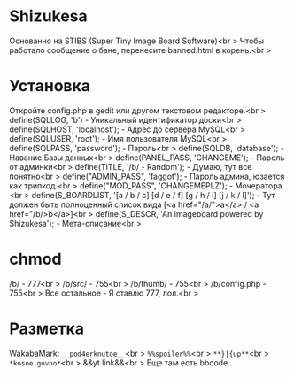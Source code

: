 # Shizukesa
Основанно на STIBS (Super Tiny Image Board Software)<br \>
Чтобы работало сообщение о бане, перенесите banned.html в корень.<br \>
# Установка
Откройте config.php в gedit или другом текстовом редакторе.<br \>
define(SQLLOG, 'b') - Уникальный идентификатор доски<br \>
define(SQLHOST, 'localhost'); - Адрес до сервера MySQL<br \>
define(SQLUSER, 'root');	- Имя пользователя MySQL<br \>
define(SQLPASS, 'password'); - Пароль<br \>
define(SQLDB, 'database'); - Навание Базы данных<br \>
define(PANEL_PASS, 'CHANGEME'); - Пароль от админки<br \>
define(TITLE, '/b/ - Random'); - Думаю, тут все понятно<br \>
define("ADMIN_PASS", 'faggot');  - Пароль админа, юзается как трипкод.<br \>
define("MOD_PASS", 'CHANGEMEPLZ'); - Мочератора.<br \>
define(S_BOARDLIST, '[a / b / c] [d / e / f] [g / h / i] [j / k / l]'); - Тут должен быть полноценный список вида [&lt;a href="/a/"&gt;a&lt;/a&gt; / &lt;a href="/b/&gt;b&lt;/a&gt;]<br \>
define(S_DESCR, 'An imageboard powered by Shizukesa'); - Мета-описание<br \>
# chmod
/b/ - 777<br \>
/b/src/ - 755<br \>
/b/thumb/ - 755<br \>
/b/config.php - 755<br \>
Все остальное - Я ставлю 777, лол.<br \>
# Разметка
WakabaMark:
`__pod4erknutoe__`<br \>
`%%spoiler%%`<br \>
`**}|{up**`<br \>
`*kosoe govno*`<br \>
&&yt link&&<br \>
Еще там есть bbcode..
